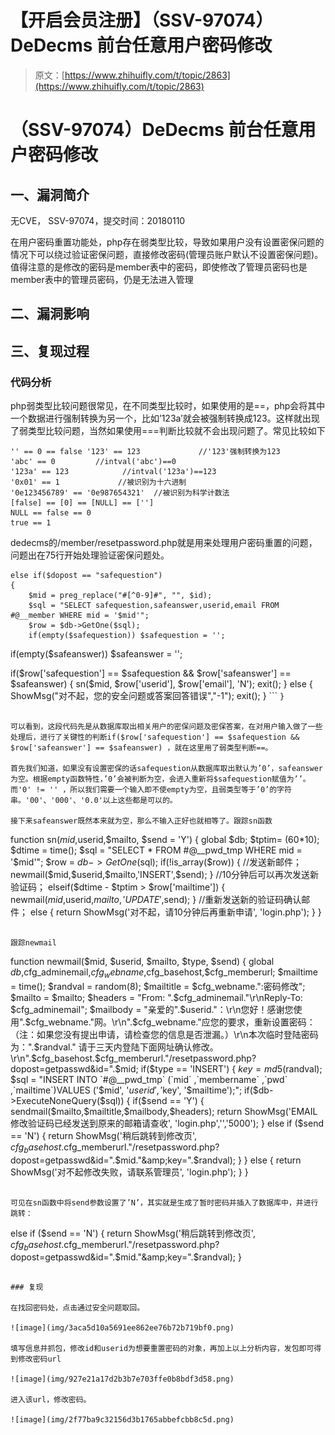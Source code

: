# 【开启会员注册】（SSV-97074）DeDecms 前台任意用户密码修改

> 原文：[https://www.zhihuifly.com/t/topic/2863](https://www.zhihuifly.com/t/topic/2863)

# （SSV-97074）DeDecms 前台任意用户密码修改

## 一、漏洞简介

无CVE， SSV-97074，提交时间：20180110

在用户密码重置功能处，php存在弱类型比较，导致如果用户没有设置密保问题的情况下可以绕过验证密保问题，直接修改密码(管理员账户默认不设置密保问题)。值得注意的是修改的密码是member表中的密码，即使修改了管理员密码也是member表中的管理员密码，仍是无法进入管理

## 二、漏洞影响

## 三、复现过程

### 代码分析

php弱类型比较问题很常见，在不同类型比较时，如果使用的是==，php会将其中一个数据进行强制转换为另一个，比如’123a’就会被强制转换成123。这样就出现了弱类型比较问题，当然如果使用===判断比较就不会出现问题了。常见比较如下

```
'' == 0 == false '123' == 123             //'123'强制转换为123 
'abc' == 0         //intval('abc')==0 
'123a' == 123            //intval('123a')==123 
'0x01' == 1             //被识别为十六进制
'0e123456789' == '0e987654321'  //被识别为科学计数法 
[false] == [0] == [NULL] == [''] 
NULL == false == 0 
true == 1 
```

dedecms的/member/resetpassword.php就是用来处理用户密码重置的问题，问题出在75行开始处理验证密保问题处。

```
else if($dopost == "safequestion")
{
    $mid = preg_replace("#[^0-9]#", "", $id);
    $sql = "SELECT safequestion,safeanswer,userid,email FROM #@__member WHERE mid = '$mid'";
    $row = $db->GetOne($sql);
    if(empty($safequestion)) $safequestion = '';

```
if(empty($safeanswer)) $safeanswer = '';

if($row['safequestion'] == $safequestion &amp;&amp; $row['safeanswer'] == $safeanswer)
{
    sn($mid, $row['userid'], $row['email'], 'N');
    exit();
}
else
{
    ShowMsg("对不起，您的安全问题或答案回答错误","-1");
    exit();
} 
``` `}` 
```

可以看到，这段代码先是从数据库取出相关用户的密保问题及密保答案，在对用户输入做了一些处理后，进行了关键性的判断if($row['safequestion'] == $safequestion && $row['safeanswer'] == $safeanswer) ，就在这里用了弱类型判断==。

首先我们知道，如果没有设置密保的话safequestion从数据库取出默认为’0’，safeanswer为空。根据empty函数特性，’0’会被判断为空，会进入重新将$safequestion赋值为’’。而'0' != '' ，所以我们需要一个输入即不使empty为空，且弱类型等于’0’的字符串。'00'、'000'、'0.0'以上这些都是可以的。

接下来safeanswer既然本来就为空，那么不输入正好也就相等了。跟踪sn函数

```
function sn($mid,$userid,$mailto, $send = 'Y')
{
    global $db;
    $tptim= (60*10);
    $dtime = time();
    $sql = "SELECT * FROM #@__pwd_tmp WHERE mid = '$mid'";
    $row = $db->GetOne($sql);
    if(!is_array($row))
    {
        //发送新邮件；
        newmail($mid,$userid,$mailto,'INSERT',$send);
    }
    //10分钟后可以再次发送新验证码；
    elseif($dtime - $tptim > $row['mailtime'])
    {
        newmail($mid,$userid,$mailto,'UPDATE',$send);
    }
    //重新发送新的验证码确认邮件；
    else
    {
        return ShowMsg('对不起，请10分钟后再重新申请', 'login.php');
    }
} 
```

跟踪newmail

```
function newmail($mid, $userid, $mailto, $type, $send)
{
    global $db,$cfg_adminemail,$cfg_webname,$cfg_basehost,$cfg_memberurl;
    $mailtime = time();
    $randval = random(8);
    $mailtitle = $cfg_webname.":密码修改";
    $mailto = $mailto;
    $headers = "From: ".$cfg_adminemail."\r\nReply-To: $cfg_adminemail";
    $mailbody = "亲爱的".$userid."：\r\n您好！感谢您使用".$cfg_webname."网。\r\n".$cfg_webname."应您的要求，重新设置密码：（注：如果您没有提出申请，请检查您的信息是否泄漏。）\r\n本次临时登陆密码为：".$randval." 请于三天内登陆下面网址确认修改。\r\n".$cfg_basehost.$cfg_memberurl."/resetpassword.php?dopost=getpasswd&id=".$mid;
    if($type == 'INSERT')
    {
        $key = md5($randval);
        $sql = "INSERT INTO `#@__pwd_tmp` (`mid` ,`membername` ,`pwd` ,`mailtime`)VALUES ('$mid', '$userid',  '$key', '$mailtime');";
        if($db->ExecuteNoneQuery($sql))
        {
            if($send == 'Y')
            {
                sendmail($mailto,$mailtitle,$mailbody,$headers);
                return ShowMsg('EMAIL修改验证码已经发送到原来的邮箱请查收', 'login.php','','5000');
            } else if ($send == 'N')
            {
                return ShowMsg('稍后跳转到修改页', $cfg_basehost.$cfg_memberurl."/resetpassword.php?dopost=getpasswd&amp;id=".$mid."&amp;key=".$randval);
            }
        }
        else
        {
            return ShowMsg('对不起修改失败，请联系管理员', 'login.php');
        }
    } 
```

可见在sn函数中将send参数设置了’N’，其实就是生成了暂时密码并插入了数据库中，并进行跳转：

```
else if ($send == 'N')
{
    return ShowMsg('稍后跳转到修改页', $cfg_basehost.$cfg_memberurl."/resetpassword.php?dopost=getpasswd&amp;id=".$mid."&amp;key=".$randval);
} 
```

### 复现

在找回密码处，点击通过安全问题取回。

![image](img/3aca5d10a5691ee862ee76b72b719bf0.png)

填写信息并抓包，修改id和userid为想要重置密码的对象，再加上以上分析内容，发包即可得到修改密码url

![image](img/927e21a17d2b3b7e703ffe0b8bdf3d58.png)

进入该url，修改密码。

![image](img/2f77ba9c32156d3b1765abbefcbb8c5d.png)
